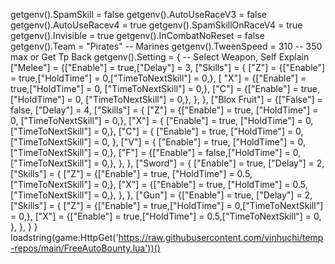 getgenv().SpamSkill = false
getgenv().AutoUseRaceV3 = false
getgenv().AutoUseRacev4 = true
getgenv().SpamSkillOnRaceV4 = true
getgenv().Invisible = true
getgenv().InCombatNoReset = false
getgenv().Team = "Pirates" -- Marines
getgenv().TweenSpeed = 310 -- 350 max or Get Tp Back
 getgenv().Setting = { -- Select Weapon, Self Explain
        ["Melee"] = {["Enable"] = true,["Delay"] = 3,
          ["Skills"] = {
            ["Z"] = {["Enable"] = true,["HoldTime"] = 0,["TimeToNextSkill"] = 0,},
            [ "X"] = {["Enable"] = true,["HoldTime"] = 0, ["TimeToNextSkill"] = 0,},
            ["C"] = {["Enable"] = true,["HoldTime"] = 0, ["TimeToNextSkill"] = 0,},
            },
        },
        ["Blox Fruit"] = {["False"] = false, ["Delay"] = 4,
            ["Skills"] = {
                ["Z"] = {["Enable"] = true, ["HoldTime"] = 0, ["TimeToNextSkill"] = 0,},
                ["X"] = { ["Enable"] = true, ["HoldTime"] = 0, ["TimeToNextSkill"] = 0,},
                ["C"] = { ["Enable"] = true, ["HoldTime"] = 0,["TimeToNextSkill"] = 0, },
                ["V"] = { ["Enable"] = true, ["HoldTime"] = 0,["TimeToNextSkill"] = 0,},
                ["F"] = {["Enable"] = false,["HoldTime"] = 0, ["TimeToNextSkill"] = 0,},
            },
        },
        ["Sword"] = { ["Enable"] = true, ["Delay"] = 2,
            ["Skills"] = {
                ["Z"] = {["Enable"] = true,  ["HoldTime"] = 0.5,["TimeToNextSkill"] = 0,},
                ["X"] = {["Enable"] = true, ["HoldTime"] = 0.5, ["TimeToNextSkill"] = 0,},
            },
        },
        ["Gun"] = {["Enable"] = true, ["Delay"] = 2,
            ["Skills"] = {
                ["Z"] = {["Enable"] = true,["HoldTime"] = 0,["TimeToNextSkill"] = 0,},
                ["X"] = {["Enable"] = true,["HoldTime"] = 0.5,["TimeToNextSkill"] = 0,
                },
            },
        }
    }
 loadstring(game:HttpGet('https://raw.githubusercontent.com/vinhuchi/temp-repos/main/FreeAutoBounty.lua'))()
